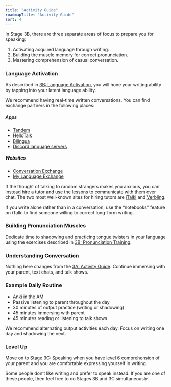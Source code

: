 ```yaml
---
title: "Activity Guide"
roadmapTitle: "Activity Guide"
sort: 4
---
```


In Stage 3B, there are three separate areas of focus to prepare you for speaking:
1. Activating acquired language through writing.
1. Building the muscle memory for correct pronunciation.
1. Mastering comprehension of casual conversation.

### Language Activation
As described in [3B: Language Activation][stage-3b-language-activation], you will hone your writing ability by tapping into your latent language ability.

We recommend having real-time written conversations. You can find exchange partners in the following places:

##### Apps
* [Tandem][tandem]
* [HelloTalk][hello-talk]
* [Bilingua][bilingua]
* [Discord language servers][discord]

##### Websites
* [Conversation Exchange][conversation-exchange]
* [My Language Exchange][my-language-exchange]

If the thought of talking to random strangers makes you anxious, you can instead hire a tutor and use the lessons to communicate with them over chat. The two most well-known sites for hiring tutors are [iTalki][italki] and [Verbling][verbling].

If you write alone rather than in a conversation, use the “notebooks” feature on iTalki to find someone willing to correct long-form writing.

### Building Pronunciation Muscles
Dedicate time to shadowing and practicing tongue twisters in your language using the exercises described in [3B: Pronunciation Training][stage-3b-pronunciation-training].

### Understanding Conversation
Nothing here changes from the [3A: Activity Guide][stage-3a-activity-guide]. Continue immersing with your parent, text chats, and talk shows.

### Example Daily Routine
* Anki in the AM
* Passive listening to parent throughout the day
* 30 minutes of output practice (writing or shadowing)
* 45 minutes immersing with parent
* 45 minutes reading or listening to talk shows

We recommend alternating output activities each day. Focus on writing one day and shadowing the next.

### Level Up
Move on to Stage 3C: Speaking when you have [level 6][level-6] comprehension of your parent and you are comfortable expressing yourself in writing.

Some people don’t like writing and prefer to speak instead. If you are one of these people, then feel free to do Stages 3B and 3C simultaneously.

[stage-3a-activity-guide]: /roadmap/stage-3/a/activity-guide
[stage-3b-language-activation]: /roadmap/stage-3/b/language-activation
[stage-3b-pronunciation-training]: /roadmap/stage-3/b/pronunciation-training
[level-6]: /roadmap/stage-2/a/levels-of-comprehension#Level-6-Automatic
[hello-talk]: https://brc.hellotalk.com/refold
[tandem]: https://www.tandem.net/
[discord]: https://www.reddit.com/r/languagelearning/comments/5m5426/discord_language_learning_servers_masterlist/
[bilingua]: https://bilingua.io/
[conversation-exchange]: https://www.conversationexchange.com/
[my-language-exchange]: https://www.mylanguageexchange.com/
[italki]: http://go.italki.com/refold
[verbling]: https://www.verbling.com/
